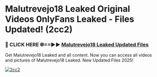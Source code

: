 # Malutrevejo18 Leaked Original Videos 0nlyFans Leaked - Files Updated! (2cc2)

<h3>🔴 CLICK HERE 🌐==►► <a href="https://tinyurl.com/2jnfzry5" rel="nofollow">Malutrevejo18 Leaked Updated Files</a></h3>

Get Malutrevejo18 Leaked and all content. Now you can access all videos and pictures of Malutrevejo18 Leaked. New Updated Files 2025!

[![2cc2](https://i.imgur.com/GyGTBgg.gif)](https://tinyurl.com/2jnfzry5)
